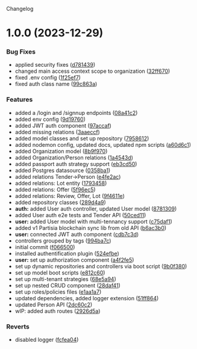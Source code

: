 Changelog

# 1.0.0 (2023-12-29)


### Bug Fixes

* applied security fixes ([d781439](https://github.com/eTrustyMPC/backend-v2/commit/d781439ccb7f53f430db52918ad4be0684db841e))
* changed main access context scope to organization ([32ff670](https://github.com/eTrustyMPC/backend-v2/commit/32ff670fca5d4a2b05fb9ea068f986447bbd678f))
* fixed .env config ([1f25ef7](https://github.com/eTrustyMPC/backend-v2/commit/1f25ef7fa19c20b15138a2df31069e398a6caacb))
* fixed auth class name ([99c863a](https://github.com/eTrustyMPC/backend-v2/commit/99c863aa3a6576ae24ea3bcc51eb3b3c03d726ec))


### Features

* added a /login and /signnup endpoints ([08a41c2](https://github.com/eTrustyMPC/backend-v2/commit/08a41c298ef142d7db8ba3b1d2e3bf041cc09778))
* added env config ([9d19760](https://github.com/eTrustyMPC/backend-v2/commit/9d197607bb74678422ae39372600a84ed3ec8d2f))
* added JWT auth component ([97accaf](https://github.com/eTrustyMPC/backend-v2/commit/97accaf67290c0a793dd09b4ac800f7fa4a83326))
* added missing relations ([3aaeccf](https://github.com/eTrustyMPC/backend-v2/commit/3aaeccf38b7641d9f5bb0c6f5bd3680d7f0a914e))
* added model classes and set up repository ([7958612](https://github.com/eTrustyMPC/backend-v2/commit/7958612826c5308550ac6edb7c7b882a5c7f168f))
* added nodemon config, updated docs, updated npm scripts ([a60d6c1](https://github.com/eTrustyMPC/backend-v2/commit/a60d6c1a31938c21195289f6df3c312be5ed0535))
* added Organization model ([8b9f970](https://github.com/eTrustyMPC/backend-v2/commit/8b9f9703a45f00dee93e3fa29afc76eef598e587))
* added Organization/Person relations ([1a4543d](https://github.com/eTrustyMPC/backend-v2/commit/1a4543d84da4fe2327d717b0a60a1d2569fc3dca))
* added passport auth strategy support ([eb3cd50](https://github.com/eTrustyMPC/backend-v2/commit/eb3cd5059dc079504d308e6dc69b2c446b6e04ad))
* added Postgres datasource ([0358ba1](https://github.com/eTrustyMPC/backend-v2/commit/0358ba1d6c7848e91393b1502657c4e8d42d88a3))
* added relations Tender->Person ([e4fe2ac](https://github.com/eTrustyMPC/backend-v2/commit/e4fe2acfe172bc2775b33afc9e4afc29d3648691))
* added relations: Lot entity ([1793458](https://github.com/eTrustyMPC/backend-v2/commit/17934587c529f63017606c4e51018de0dcc65438))
* added relations: Offer ([5f96ec5](https://github.com/eTrustyMPC/backend-v2/commit/5f96ec5f6d556aa8cd1d849ef829b2d284d68c1f))
* added relations: Review, Offer, Lot ([9f4611e](https://github.com/eTrustyMPC/backend-v2/commit/9f4611e363084cf65b4d5e54994547bba6206d8f))
* added repository classes ([289d4a9](https://github.com/eTrustyMPC/backend-v2/commit/289d4a9f78ed3d8b86319e0608d69c0a513bc98d))
* **auth:** added User auth controller, updated User model ([8781309](https://github.com/eTrustyMPC/backend-v2/commit/87813098eeb55bd5a3bb33c3f9d804f0d569f281))
* added User auth e2e tests and Tender API ([50ced11](https://github.com/eTrustyMPC/backend-v2/commit/50ced111d523f6c9168be89d3e01c07d53748203))
* **user:** added User model with multi-tennancy support ([c75daf1](https://github.com/eTrustyMPC/backend-v2/commit/c75daf1e69ae6f94648260c5c8b2a0d837b3c4cc))
* added v1 Partisia blockchain sync lib from old API ([b6ac3b0](https://github.com/eTrustyMPC/backend-v2/commit/b6ac3b055aefc1f482c230d4cb039b721b44766a))
* **user:** connected JWT auth component ([cdb7c3d](https://github.com/eTrustyMPC/backend-v2/commit/cdb7c3d6914fa764d1848c0fa0cc664800b62783))
* controllers grouped by tags ([994ba7c](https://github.com/eTrustyMPC/backend-v2/commit/994ba7c91b7bc7e5c5edba6f0b10ab2b25e07f8e))
* initial commit ([f066500](https://github.com/eTrustyMPC/backend-v2/commit/f0665005be0b533eea45e653ae51fea588e07f9a))
* installed authentification plugin ([524efbe](https://github.com/eTrustyMPC/backend-v2/commit/524efbe789ffc298b71191cfc8019da721e978ca))
* **user:** set up authorization component ([a4f2fe5](https://github.com/eTrustyMPC/backend-v2/commit/a4f2fe57d43eb6f5fb2445b376cc114a5d943353))
* set up dynamic repositories and controllers via boot script ([9b0f380](https://github.com/eTrustyMPC/backend-v2/commit/9b0f380c5b66bf5787e0e69bc5330fb339148a50))
* set up model boot scripts ([e812c60](https://github.com/eTrustyMPC/backend-v2/commit/e812c60f96d667d530cb4877f9e2e6e95cd8be82))
* set up multi-tenant strategies ([68e5a94](https://github.com/eTrustyMPC/backend-v2/commit/68e5a94a8ccd8e1f2659495d100ccd3550b938e0))
* set up nested CRUD component ([28daf41](https://github.com/eTrustyMPC/backend-v2/commit/28daf4117e282237b502b845e4c26c841784eb15))
* set up roles/policies files ([e1aa1a7](https://github.com/eTrustyMPC/backend-v2/commit/e1aa1a7f07a5c61fecd18e8f8b53ffa049f43bfa))
* updated dependencies, added logger extension ([51ff864](https://github.com/eTrustyMPC/backend-v2/commit/51ff86490a74acbcc298fd171f069f57ced74687))
* updated Person API ([2dc60c2](https://github.com/eTrustyMPC/backend-v2/commit/2dc60c2910415ced272f927cdcb9cfb36001ba10))
* wIP: added auth routes ([2926d5a](https://github.com/eTrustyMPC/backend-v2/commit/2926d5a60edf3cf212c1fa13b4bcee68ff1eabc6))


### Reverts

* disabled logger ([fcfea04](https://github.com/eTrustyMPC/backend-v2/commit/fcfea04b326104e08549bb622f819fb8b0246613))
